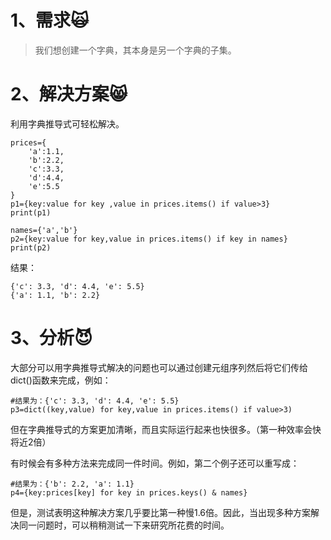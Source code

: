 # 1、需求🙀

> 我们想创建一个字典，其本身是另一个字典的子集。

# 2、解决方案😸

利用字典推导式可轻松解决。

```
prices={
    'a':1.1,
    'b':2.2,
    'c':3.3,
    'd':4.4,
    'e':5.5
}
p1={key:value for key ,value in prices.items() if value>3}
print(p1)

names={'a','b'}
p2={key:value for key,value in prices.items() if key in names}
print(p2)
```

结果：

```
{'c': 3.3, 'd': 4.4, 'e': 5.5}
{'a': 1.1, 'b': 2.2}
```

# 3、分析😈

大部分可以用字典推导式解决的问题也可以通过创建元组序列然后将它们传给dict\(\)函数来完成，例如：

```
#结果为：{'c': 3.3, 'd': 4.4, 'e': 5.5}
p3=dict((key,value) for key,value in prices.items() if value>3)
```

但在字典推导式的方案更加清晰，而且实际运行起来也快很多。（第一种效率会快将近2倍）

有时候会有多种方法来完成同一件时间。例如，第二个例子还可以重写成：

```
#结果为：{'b': 2.2, 'a': 1.1}
p4={key:prices[key] for key in prices.keys() & names}
```

但是，测试表明这种解决方案几乎要比第一种慢1.6倍。因此，当出现多种方案解决同一问题时，可以稍稍测试一下来研究所花费的时间。

